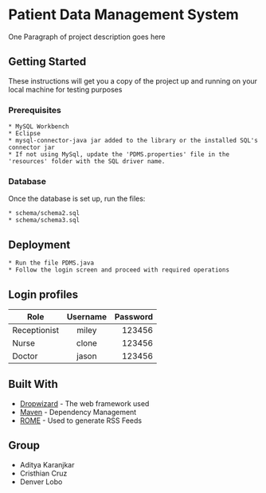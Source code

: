 # Patient Data Management System

One Paragraph of project description goes here

## Getting Started

These instructions will get you a copy of the project up and running on your local machine for testing purposes

### Prerequisites


```
* MySQL Workbench
* Eclipse
* mysql-connector-java jar added to the library or the installed SQL's connector jar
* If not using MySql, update the 'PDMS.properties' file in the 'resources' folder with the SQL driver name.
```

### Database

Once the database is set up, run the files:

```
* schema/schema2.sql
* schema/schema3.sql
```
## Deployment
```
* Run the file PDMS.java
* Follow the login screen and proceed with required operations
```

## Login profiles
| Role          | Username      |Password|
| ------------- |:-------------:| -----: |
| Receptionist  | miley         | 123456 |
| Nurse         | clone         | 123456 |
| Doctor        | jason         | 123456 |


## Built With

* [Dropwizard](http://www.dropwizard.io/1.0.2/docs/) - The web framework used
* [Maven](https://maven.apache.org/) - Dependency Management
* [ROME](https://rometools.github.io/rome/) - Used to generate RSS Feeds

## Group

* Aditya Karanjkar
* Cristhian Cruz
* Denver Lobo
